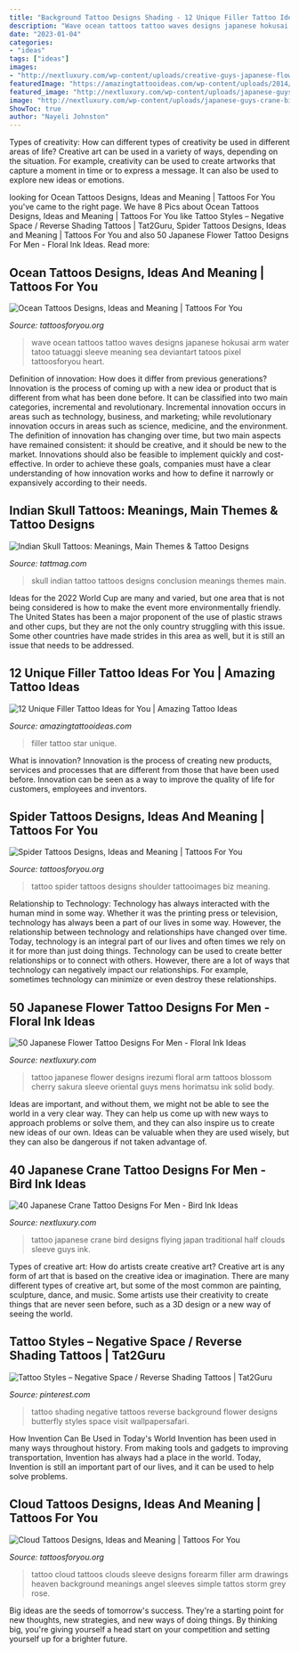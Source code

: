 ```yaml
---
title: "Background Tattoo Designs Shading - 12 Unique Filler Tattoo Ideas For You"
description: "Wave ocean tattoos tattoo waves designs japanese hokusai arm water tatoo tatuaggi sleeve meaning sea deviantart tatoos pixel tattoosforyou heart"
date: "2023-01-04"
categories:
- "ideas"
tags: ["ideas"]
images:
- "http://nextluxury.com/wp-content/uploads/creative-guys-japanese-flower-cherry-blossom-full-arm-tattoos.jpg"
featuredImage: "https://amazingtattooideas.com/wp-content/uploads/2014/02/Star-filler-tattoo1.jpg"
featured_image: "http://nextluxury.com/wp-content/uploads/japanese-guys-crane-bird-flying-in-clouds-tattoo-half-sleeve.jpg"
image: "http://nextluxury.com/wp-content/uploads/japanese-guys-crane-bird-flying-in-clouds-tattoo-half-sleeve.jpg"
ShowToc: true
author: "Nayeli Johnston"
---
```



Types of creativity: How can different types of creativity be used in different areas of life?
Creative art can be used in a variety of ways, depending on the situation. For example, creativity can be used to create artworks that capture a moment in time or to express a message. It can also be used to explore new ideas or emotions.

	

		
looking for Ocean Tattoos Designs, Ideas and Meaning | Tattoos For You you've came to the right page. We have 8 Pics about Ocean Tattoos Designs, Ideas and Meaning | Tattoos For You like Tattoo Styles – Negative Space / Reverse Shading Tattoos | Tat2Guru, Spider Tattoos Designs, Ideas and Meaning | Tattoos For You and also 50 Japanese Flower Tattoo Designs For Men - Floral Ink Ideas. Read more:
		
    
## Ocean Tattoos Designs, Ideas And Meaning | Tattoos For You

<img loading=lazy src="https://www.tattoosforyou.org/wp-content/uploads/2017/11/Ocean-Wave-Tattoo.jpg" onerror="this.onerror=null;this.src='https://tse3.mm.bing.net/th?id=OIP.mhJPs8ubeEQwfEJKysiBaQHaLE&amp;pid=15.1';" alt="Ocean Tattoos Designs, Ideas and Meaning | Tattoos For You">

_Source: tattoosforyou.org_

>wave ocean tattoos tattoo waves designs japanese hokusai arm water tatoo tatuaggi sleeve meaning sea deviantart tatoos pixel tattoosforyou heart. 

	

Definition of innovation: How does it differ from previous generations?
Innovation is the process of coming up with a new idea or product that is different from what has been done before. It can be classified into two main categories, incremental and revolutionary. Incremental innovation occurs in areas such as technology, business, and marketing; while revolutionary innovation occurs in areas such as science, medicine, and the environment. 
The definition of innovation has changing over time, but two main aspects have remained consistent: it should be creative, and it should be new to the market. Innovations should also be feasible to implement quickly and cost-effective. In order to achieve these goals, companies must have a clear understanding of how innovation works and how to define it narrowly or expansively according to their needs.

    
## Indian Skull Tattoos: Meanings, Main Themes &amp; Tattoo Designs

<img loading=lazy src="https://tattmag.com/wp-content/uploads/2021/03/Indian-Skull-Tattoo-6-1-694x1024.jpg" onerror="this.onerror=null;this.src='https://tse2.mm.bing.net/th?id=OIP.OzWu-iud22R_NN42JSdZtgHaK7&amp;pid=15.1';" alt="Indian Skull Tattoos: Meanings, Main Themes &amp; Tattoo Designs">

_Source: tattmag.com_

>skull indian tattoo tattoos designs conclusion meanings themes main. 

	

Ideas for the 2022 World Cup are many and varied, but one area that is not being considered is how to make the event more environmentally friendly. The United States has been a major proponent of the use of plastic straws and other cups, but they are not the only country struggling with this issue. Some other countries have made strides in this area as well, but it is still an issue that needs to be addressed.

    
## 12 Unique Filler Tattoo Ideas For You | Amazing Tattoo Ideas

<img loading=lazy src="https://amazingtattooideas.com/wp-content/uploads/2014/02/Star-filler-tattoo1.jpg" onerror="this.onerror=null;this.src='https://tse1.mm.bing.net/th?id=OIP.trAwz8u8sWPXXGytX5xLMgHaOM&amp;pid=15.1';" alt="12 Unique Filler Tattoo Ideas for You | Amazing Tattoo Ideas">

_Source: amazingtattooideas.com_

>filler tattoo star unique. 

	

What is innovation?
Innovation is the process of creating new products, services and processes that are different from those that have been used before. Innovation can be seen as a way to improve the quality of life for customers, employees and inventors.

    
## Spider Tattoos Designs, Ideas And Meaning | Tattoos For You

<img loading=lazy src="http://www.tattoosforyou.org/wp-content/uploads/2013/11/Pictures-of-Spider-Tattoo-1024x768.jpg" onerror="this.onerror=null;this.src='https://tse3.mm.bing.net/th?id=OIP.vBOp9IzOo-3owXOfdXQVAwHaFj&amp;pid=15.1';" alt="Spider Tattoos Designs, Ideas and Meaning | Tattoos For You">

_Source: tattoosforyou.org_

>tattoo spider tattoos designs shoulder tattooimages biz meaning. 

	

Relationship to Technology:
Technology has always interacted with the human mind in some way. Whether it was the printing press or television, technology has always been a part of our lives in some way. However, the relationship between technology and relationships have changed over time. 
Today, technology is an integral part of our lives and often times we rely on it for more than just doing things. Technology can be used to create better relationships or to connect with others. However, there are a lot of ways that technology can negatively impact our relationships. For example, sometimes technology can minimize or even destroy these relationships.

    
## 50 Japanese Flower Tattoo Designs For Men - Floral Ink Ideas

<img loading=lazy src="http://nextluxury.com/wp-content/uploads/creative-guys-japanese-flower-cherry-blossom-full-arm-tattoos.jpg" onerror="this.onerror=null;this.src='https://tse3.mm.bing.net/th?id=OIP.g_KWQyTRp7z7rKWeDATtxAHaJ4&amp;pid=15.1';" alt="50 Japanese Flower Tattoo Designs For Men - Floral Ink Ideas">

_Source: nextluxury.com_

>tattoo japanese flower designs irezumi floral arm tattoos blossom cherry sakura sleeve oriental guys mens horimatsu ink solid body. 

	

Ideas are important, and without them, we might not be able to see the world in a very clear way. They can help us come up with new ways to approach problems or solve them, and they can also inspire us to create new ideas of our own. Ideas can be valuable when they are used wisely, but they can also be dangerous if not taken advantage of.

    
## 40 Japanese Crane Tattoo Designs For Men - Bird Ink Ideas

<img loading=lazy src="http://nextluxury.com/wp-content/uploads/japanese-guys-crane-bird-flying-in-clouds-tattoo-half-sleeve.jpg" onerror="this.onerror=null;this.src='https://tse1.mm.bing.net/th?id=OIP._J_P35FrJHUNUuDxqIdldwAAAA&amp;pid=15.1';" alt="40 Japanese Crane Tattoo Designs For Men - Bird Ink Ideas">

_Source: nextluxury.com_

>tattoo japanese crane bird designs flying japan traditional half clouds sleeve guys ink. 

	

Types of creative art: How do artists create creative art?
Creative art is any form of art that is based on the creative idea or imagination. There are many different types of creative art, but some of the most common are painting, sculpture, dance, and music. Some artists use their creativity to create things that are never seen before, such as a 3D design or a new way of seeing the world.

    
## Tattoo Styles – Negative Space / Reverse Shading Tattoos | Tat2Guru

<img loading=lazy src="https://i.pinimg.com/736x/4b/3b/ac/4b3bac336e254e02b74d39bb3f77510b.jpg" onerror="this.onerror=null;this.src='https://tse3.mm.bing.net/th?id=OIP.ETy6GXd8M2D1TOpYnVeejwHaFx&amp;pid=15.1';" alt="Tattoo Styles – Negative Space / Reverse Shading Tattoos | Tat2Guru">

_Source: pinterest.com_

>tattoo shading negative tattoos reverse background flower designs butterfly styles space visit wallpapersafari. 

	

How Invention Can Be Used in Today's World
Invention has been used in many ways throughout history. From making tools and gadgets to improving transportation, Invention has always had a place in the world. Today, Invention is still an important part of our lives, and it can be used to help solve problems.

    
## Cloud Tattoos Designs, Ideas And Meaning | Tattoos For You

<img loading=lazy src="http://www.tattoosforyou.org/wp-content/uploads/2013/10/Cloud-Tattoos.jpg" onerror="this.onerror=null;this.src='https://tse3.mm.bing.net/th?id=OIP.KHsRUWGyFWuVf55nnBJxIQHaLH&amp;pid=15.1';" alt="Cloud Tattoos Designs, Ideas and Meaning | Tattoos For You">

_Source: tattoosforyou.org_

>tattoo cloud tattoos clouds sleeve designs forearm filler arm drawings heaven background meanings angel sleeves simple tattos storm grey rose. 

	

Big ideas are the seeds of tomorrow's success. They're a starting point for new thoughts, new strategies, and new ways of doing things. By thinking big, you're giving yourself a head start on your competition and setting yourself up for a brighter future.

